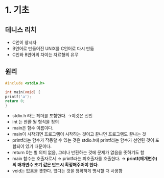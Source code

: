 # 1. 기초

## 데니스 리치

- C언어 창시자
- B언어로 만들어진 UNIX를 C언어로 다시 만듦
- C언와 B언어의 차이는 자료형의 유무

## 원리

```c
#include <stdio.h>

int main(void) {
printf('a');
return 0;
}
```

- stdio.h 라는 헤더를 포함한다. →이것은 선언
- int 는 반환 될 형식을 정의
- main은 함수 이름이다.
- main이 시작되면 프로그램이 시작하는 것이고 끝나면 프로그램도 끝나는 것
- printf라는 함수가 작동할 수 있는 것은 stdio.h에 printf라는 함수가 선언된 것이 포함되어 있기 때문이다.
- return 0는 별 의미 없음, 그러나 반환하는 것에 문제가 없음을 뜻하기도 함
- main 함수는 호출자로서 → printf라는 피호출자를 호출한다. → **printf(매개변수)의 매개변수 초기 값은 반드시 확정해주어야 한다.**
- void는 없음을 뜻한다. 없다는 것을 정확하게 명시할 때 사용함